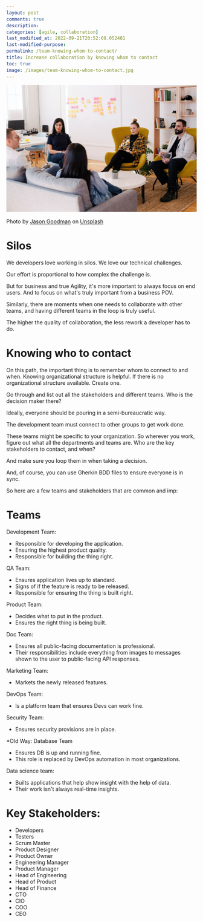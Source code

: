 ```yaml
---
layout: post
comments: true
description: 
categories: [agile, collaboration]
last_modified_at: 2022-09-21T20:52:08.052481
last-modified-purpose:
permalink: /team-knowing-whom-to-contact/
title: Increase collaboration by knowing whom to contact
toc: true
image: /images/team-knowing-whom-to-contact.jpg
---
```

![](/images/team-knowing-whom-to-contact.jpg)

Photo by <a href="https://unsplash.com/@jasongoodman_youxventures?utm_source=unsplash&utm_medium=referral&utm_content=creditCopyText">Jason Goodman</a> on <a href="https://unsplash.com/s/photos/team?utm_source=unsplash&utm_medium=referral&utm_content=creditCopyText">Unsplash</a>

# Silos

We developers love working in silos. We love our technical challenges.

Our effort is proportional to how complex the challenge is.

But for business and true Agility, it's more important to always focus on end users. And to focus on what's truly important from a business POV. 

Similarly, there are moments when one needs to collaborate with other teams, and having different teams in the loop is truly useful.

The higher the quality of collaboration, the less rework a developer has to do.

# Knowing who to contact

On this path, the important thing is to remember whom to connect to and when. Knowing organizational structure is helpful. If there is no organizational structure available. Create one.

Go through and list out all the stakeholders and different teams. Who is the decision maker there?

Ideally, everyone should be pouring in a semi-bureaucratic way.

The development team must connect to other groups to get work done.

These teams might be specific to your organization. So wherever you work, figure out what all the departments and teams are. Who are the key stakeholders to contact, and when?

And make sure you loop them in when taking a decision.

And, of course, you can use Gherkin BDD files to ensure everyone is in sync.

So here are a few teams and stakeholders that are common and imp:

# Teams

Development Team: 
- Responsible for developing the application.
- Ensuring the highest product quality.
- Responsible for building the thing right.

QA Team:
- Ensures application lives up to standard.
- Signs of if the feature is ready to be released.
- Responsible for ensuring the thing is built right.

Product Team:
- Decides what to put in the product.
- Ensures the right thing is being built.

Doc Team:
- Ensures all public-facing documentation is professional.
- Their responsibilities include everything from images to messages shown to the user to public-facing API responses.

Marketing Team:
- Markets the newly released features.

DevOps Team:
- Is a platform team that ensures Devs can work fine.

Security Team:
- Ensures security provisions are in place.

*Old Way: Database Team
- Ensures DB is up and running fine.
- This role is replaced by DevOps automation in most organizations.

Data science team:
- Builts applications that help show insight with the help of data.
- Their work isn't always real-time insights.

# Key Stakeholders:

- Developers
- Testers
- Scrum Master
- Product Designer
- Product Owner
- Engineering Manager
- Product Manager
- Head of Engineering
- Head of Product
- Head of Finance
- CTO
- CIO
- COO
- CEO